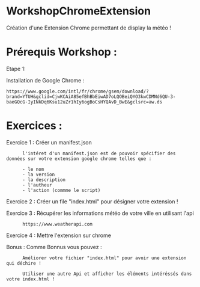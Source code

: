 # WorkshopChromeExtension

Création d'une Extension Chrome permettant de display la météo !

# Prérequis Workshop :

Etape 1:

Installation de Google Chrome : 
          
    https://www.google.com/intl/fr/chrome/gsem/download/?brand=YTUH&gclid=CjwKCAiA85efBhBbEiwAD7oLQOBeiQYO3kwCDMNd6QU-3-baeGQcG-IyINkDq6Ksu12uZr1hIy6ogBoCsHYQAvD_BwE&gclsrc=aw.ds
    
# Exercices :

Exercice 1 :
          Créer un manifest.json
 
          l'intéret d'un manifest.json est de pouvoir spécifier des données sur votre extension google chrome telles que :

          - le nom
          - la version
          - la description
          - l'autheur
          - l'action (commme le script)


Exercice 2 :
          Créer un file "index.html" pour désigner votre extension !
         
  
Exercice 3 :
          Récupérer les informations météo de votre ville en utilisant l'api 
          
          https://www.weatherapi.com
          
Exercice 4 :
          Mettre l'extension sur chrome

Bonus :
          Comme Bonnus vous pouvez :
          
          Améliorer votre fichier "index.html" pour avoir une extension qui déchire !
          
          Utiliser une autre Api et afficher les éléments intéréssés dans votre index.html !
          
